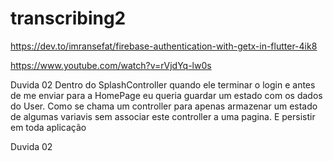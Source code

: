 # transcribing2

https://dev.to/imransefat/firebase-authentication-with-getx-in-flutter-4ik8

https://www.youtube.com/watch?v=rVjdYq-lw0s

Duvida 02
Dentro do SplashController quando ele terminar o login e antes de me enviar para a HomePage eu queria guardar um estado com os dados do User. Como se chama um controller para apenas armazenar um estado de algumas variavis sem associar este controller a uma pagina. E persistir em toda aplicação

Duvida 02